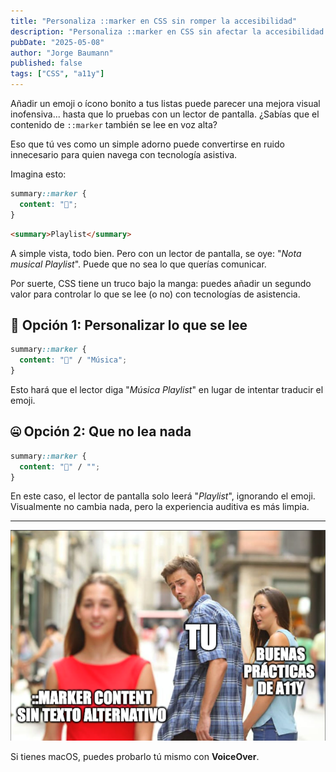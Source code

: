 ```yaml
---
title: "Personaliza ::marker en CSS sin romper la accesibilidad"
description: "Personaliza ::marker en CSS sin afectar la accesibilidad. Aprende a separar contenido visual y lectura de pantalla fácilmente."
pubDate: "2025-05-08"
author: "Jorge Baumann"
published: false
tags: ["CSS", "a11y"]
---
```


Añadir un emoji o ícono bonito a tus listas puede parecer una mejora visual inofensiva... hasta que lo pruebas con un lector de pantalla. ¿Sabías que el contenido de `::marker` también se lee en voz alta?

Eso que tú ves como un simple adorno puede convertirse en ruido innecesario para quien navega con tecnología asistiva.

Imagina esto:

```css
summary::marker {
  content: "🎵";
}
```

```html
<summary>Playlist</summary>
```

A simple vista, todo bien. Pero con un lector de pantalla, se oye: "_Nota musical Playlist_". Puede que no sea lo que querías comunicar.

Por suerte, CSS tiene un truco bajo la manga: puedes añadir un segundo valor para controlar lo que se lee (o no) con tecnologías de asistencia.

## 🎯 Opción 1: Personalizar lo que se lee

```css
summary::marker {
  content: "🎵" / "Música";
}
```

Esto hará que el lector diga "_Música Playlist_" en lugar de intentar traducir el emoji.

## 🤐 Opción 2: Que no lea nada

```css
summary::marker {
  content: "🎵" / "";
}
```

En este caso, el lector de pantalla solo leerá "_Playlist_", ignorando el emoji. Visualmente no cambia nada, pero la experiencia auditiva es más limpia.

---

![Ejemplo de personalización de markers en CSS](../../assets/blog/personaliza-marker-en-css-sin-romper-la-accesibilidad/image.png)

Si tienes macOS, puedes probarlo tú mismo con **VoiceOver**.
